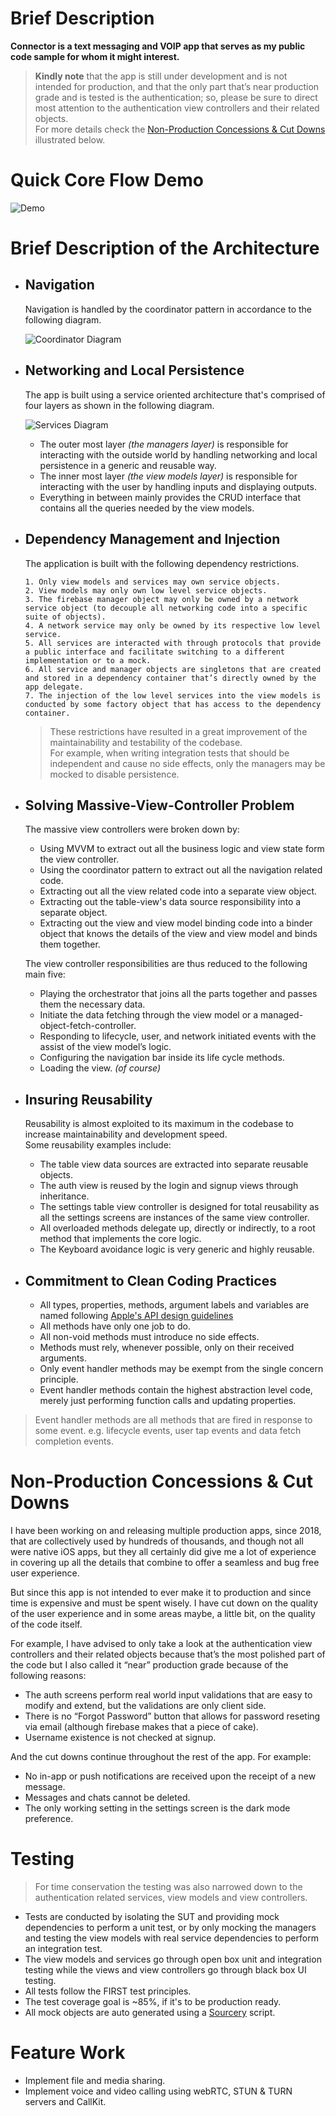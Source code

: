 # Brief Description
**Connector is a text messaging and VOIP app that serves as my public code sample for whom it might interest.**  
  
  
> **Kindly note** that the app is still under development and is not intended for production, and that the only part that’s near production grade and is tested is the authentication; so, please be sure to direct most attention to the authentication view controllers and their related objects.\
> For more details check the [Non-Production Concessions & Cut Downs](https://github.com/AbdelrhmanElmhdy/connector/#non-production-concessions--cut-downs) illustrated below.

# Quick Core Flow Demo
![Demo](Demo.gif)

# Brief Description of the Architecture

- ## Navigation 
    Navigation is handled by the coordinator pattern in accordance to the following diagram.
    
    ![Coordinator Diagram](Coordinator-Diagram.png)

- ## Networking and Local Persistence 
     The app is built using a service oriented architecture that's comprised of four layers as shown in the following diagram.
     
     ![Services Diagram](Services-Diagram.png)

    - The outer most layer *(the managers layer)* is responsible for interacting with the outside world by handling networking and local persistence in a generic and reusable way.
    - The inner most layer *(the view models layer)* is responsible for interacting with the user by handling inputs and displaying outputs.
    - Everything in between mainly provides the CRUD interface that contains all the queries needed by the view models.

- ## Dependency Management and Injection

  The application is built with the following dependency restrictions.

      1. Only view models and services may own service objects.
      2. View models may only own low level service objects.
      3. The firebase manager object may only be owned by a network service object (to decouple all networking code into a specific suite of objects).
      4. A network service may only be owned by its respective low level service.
      5. All services are interacted with through protocols that provide a public interface and facilitate switching to a different implementation or to a mock.
      6. All service and manager objects are singletons that are created and stored in a dependency container that’s directly owned by the app delegate.
      7. The injection of the low level services into the view models is conducted by some factory object that has access to the dependency container.

    > These restrictions have resulted in a great improvement of the maintainability and testability of the codebase.\
    > For example, when writing integration tests that should be independent and cause no side effects, only the managers may be mocked to disable persistence.


- ## Solving Massive-View-Controller Problem
  The massive view controllers were broken down by:

    - Using MVVM to extract out all the business logic and view state form the view controller.
    - Using the coordinator pattern to extract out all the navigation related code.
    - Extracting out all the view related code into a separate view object.
    - Extracting out the table-view's data source responsibility into a separate object.
    - Extracting out the view and view model binding code into a binder object that knows the details of the view and view model and binds them together.

  The view controller responsibilities are thus reduced to the following main five:

    - Playing the orchestrator that joins all the parts together and passes them the necessary data.
    - Initiate the data fetching through the view model or a managed-object-fetch-controller.
    - Responding to lifecycle, user, and network initiated events with the assist of the view model’s logic.
    - Configuring the navigation bar inside its life cycle methods.
    - Loading the view. *(of course)*
 
- ## Insuring Reusability
  Reusability is almost exploited to its maximum in the codebase to increase maintainability and development speed.\
  Some reusability examples include:
    
    - The table view data sources are extracted into separate reusable objects.
    - The auth view is reused by the login and signup views through inheritance.
    - The settings table view controller is designed for total reusability as all the settings screens are instances of the same view controller.
    - All overloaded methods delegate up, directly or indirectly, to a root method that implements the core logic.
    - The Keyboard avoidance logic is very generic and highly reusable.

- ## Commitment to Clean Coding Practices
  - All types, properties, methods, argument labels and variables are named following [Apple's API design guidelines](https://www.swift.org/documentation/api-design-guidelines/)
  - All methods have only one job to do.
  - All non-void methods must introduce no side effects.
  - Methods must rely, whenever possible, only on their received arguments.
  - Only event handler methods may be exempt from the single concern principle.
  - Event handler methods contain the highest abstraction level code, merely just performing function calls and updating properties.


> Event handler methods are all methods that are fired in response to some event. e.g. lifecycle events, user tap events and data fetch completion events.

# Non-Production Concessions & Cut Downs
I have been working on and releasing multiple production apps, since 2018, that are collectively used by hundreds of thousands, and though not all were native iOS apps, but they all certainly did give me a lot of experience in covering up all the details that combine to offer a seamless and bug free user experience.

But since this app is not intended to ever make it to production and since time is expensive and must be spent wisely. I have cut down on the quality of the user experience and in some areas maybe, a little bit, on the quality of the code itself.

For example, I have advised to only take a look at the authentication view controllers and their related objects because that’s the most polished part of the code but I also called it “near” production grade because of the following reasons:

  - The auth screens perform real world input validations that are easy to modify and extend, but the validations are only client side.
  - There is no “Forgot Password” button that allows for password reseting via email (although firebase makes that a piece of cake).
  - Username existence is not checked at signup.

And the cut downs continue throughout the rest of the app. For example:

  - No in-app or push notifications are received upon the receipt of a new message.
  - Messages and chats cannot be deleted.
  - The only working setting in the settings screen is the dark mode preference.

# Testing
> For time conservation the testing was also narrowed down to the authentication related services, view models and view controllers.
- Tests are conducted by isolating the SUT and providing mock dependencies to perform a unit test, or by only mocking the managers and testing the view models with real service dependencies to perform an integration test.
- The view models and services go through open box unit and integration testing while the views and view controllers go through black box UI testing.
- All tests follow the FIRST test principles.
- The test coverage goal is ~85%, if it's to be production ready.
- All mock objects are auto generated using a [Sourcery](https://github.com/krzysztofzablocki/Sourcery) script.


# Feature Work
    
- Implement file and media sharing.
- Implement voice and video calling using webRTC, STUN & TURN servers and CallKit.
